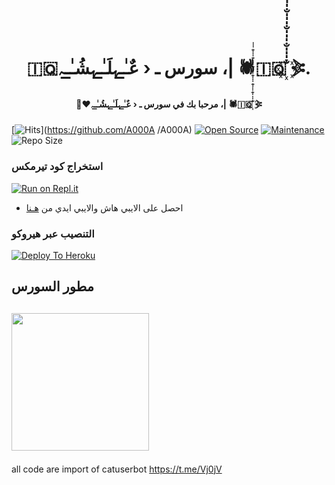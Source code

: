 <h1 align="center"><b>🇮🇶سورس ـ ‹ عٌـٰ̲ـہلَـٰ̲ـہشُـٰ̲ـہ ،| 🕷️🇮🇶꙰̐̍̍̍̐̍̍̍̐̍̍̍̐̍̍̍̐̍̍̍̐̍̍̍̐̍̍̍ 𖤇. </b></h1>
<h4 align="center">🧸❤مرحبا بك في سورس ـ ‹ عٌـٰ̲ـہلَـٰ̲ـہشُـٰ̲ـہ ،| 🕷️🇮🇶꙰̐̍̍̍̐̍̍̍̐̍̍̍̐̍̍̍̐̍̍̍̐̍̍̍̐̍̍̍ 𖤇</h4>

[![Hits](https://hits.seeyoufarm.com/api/count/incr/badge.svg?url=https%3A%2F%2Fgithub.com%2FJMTHON-AR%2FJM-THON&count_bg=%2379C83D&title_bg=%23555555&icon=&icon_color=%23E7E7E7&title=hits&edge_flat=false)](https://github.com/A000A
/A000A)
[![Open Source](https://badges.frapsoft.com/os/v2/open-source.png?v=103)](https://github.com/ellerbrock/open-source-badges/)
[![Maintenance](https://img.shields.io/badge/Maintained%3F-yes-green?&style=flat-square)](https://GitHub.com/JMTHON-AR/JM-THON/graphs/commit-activity) 
![Repo Size](https://img.shields.io/github/repo-size/JMTHON-AR/JM-THON?&style=flat-square&logo=github)


### استخراج كود تيرمكس  ##
[![Run on Repl.it](https://repl.it/badge/github/STARKGANG/friday)](https://replit.com/@JMTHONAR/stringsession)
- احصل على الايبي هاش والايبي ايدي من  [هـنا](https://my.telegram.org/)    

### التنصيب عبر هيروكو ##
[![Deploy To Heroku](https://www.herokucdn.com/deploy/button.svg)](https://heroku.com/deploy?template=https://github.com/JMTHON-AR/JMTHON-PACK)

## مطور السورس ##
   <a href="https://t.me/Vj0jV"><img src="https://img.shields.io/badge/Source%20Dev%3F-here-inactive?&style=plastic?&logo=telegram" width=220px></a></p>
 - 

all code are import of catuserbot 
https://t.me/Vj0jV
